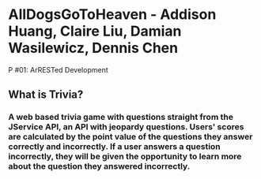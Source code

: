 # AllDogsGoToHeaven - Addison Huang, Claire Liu, Damian Wasilewicz, Dennis Chen
P #01: ArRESTed Development



## What is Trivia?
### A web based trivia game with questions straight from the JService API, an API with jeopardy questions. Users' scores are calculated by the point value of the questions they answer correctly and incorrectly. If a user answers a question incorrectly, they will be given the opportunity to learn more about the question they answered incorrectly.
